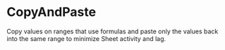 # CopyAndPaste
Copy values on ranges that use formulas and paste only the values back into the same range to minimize Sheet activity and lag.
